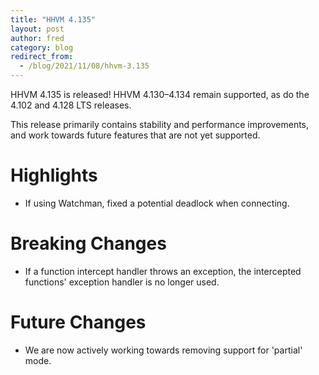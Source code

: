 ```yaml
---
title: "HHVM 4.135"
layout: post
author: fred
category: blog
redirect_from:
  - /blog/2021/11/08/hhvm-3.135
---
```


HHVM 4.135 is released! HHVM 4.130&ndash;4.134 remain supported, as do the 4.102 and 4.128 LTS releases.

This release primarily contains stability and performance improvements, and work towards future features that are not yet supported.

# Highlights

- If using Watchman, fixed a potential deadlock when connecting. 

# Breaking Changes

- If a function intercept handler throws an exception, the intercepted functions' exception handler is no longer used.

# Future Changes

- We are now actively working towards removing support for 'partial' mode.
